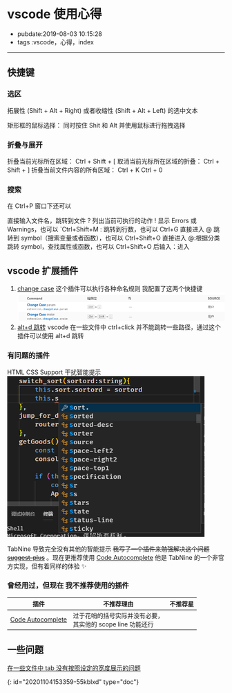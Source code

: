 # vscode 使用心得

- pubdate:2019-08-03 10:15:28
- tags :vscode，心得，index

---

## 快捷键

### 选区

拓展性 (Shift + Alt + Right) 或者收缩性 (Shift + Alt + Left) 的选中文本

矩形框的鼠标选择： 同时按住 Shit 和 Alt 并使用鼠标进行拖拽选择

### 折叠与展开

折叠当前光标所在区域： Ctrl + Shift + [
取消当前光标所在区域的折叠： Ctrl + Shift + ]
折叠当前文件内容的所有区域： Ctrl + K Ctrl + 0

### 搜索

在 Ctrl+P 窗口下还可以

直接输入文件名，跳转到文件
? 列出当前可执行的动作
! 显示 Errors 或 Warnings，也可以 `Ctrl+Shift+M
: 跳转到行数，也可以 Ctrl+G 直接进入
@ 跳转到 symbol（搜索变量或者函数），也可以 Ctrl+Shift+O 直接进入
@:根据分类跳转 symbol，查找属性或函数，也可以 Ctrl+Shift+O 后输入：进入

## vscode 扩展插件

1. [change case](https://marketplace.visualstudio.com/items?itemName=wmaurer.change-case)
   这个插件可以执行各种命名规则
   我配置了这两个快捷键 ![快捷键配置](./快捷键配置.png)
2. [alt+d 跳转](https://marketplace.visualstudio.com/items?itemName=jack89ita.open-file-from-path)
   vscode 在一些文件中 ctrl+click 并不能跳转一些路径，通过这个插件可以使用 alt+d 跳转

### 有问题的插件

HTML CSS Support 干扰智能提示
![演示](./css-tips.png)

TabNine 导致完全没有其他的智能提示 ~~我写了一个插件来勉强解决这个问题 [suggest-plus](https://marketplace.visualstudio.com/items?itemName=llej.suggest-plus)~~ 。现在更推荐使用 [Code Autocomplete](https://marketplace.visualstudio.com/items?itemName=svipas.code-autocomplete) 他是 TabNine 的一个非官方实现，但有着同样的体验 ✨

### 曾经用过，但现在 我不推荐使用的插件

| 插件                                                                                                    | 不推荐理由                                                                         | 不推荐星 |
| --------------------------------------------------------------------------------------------------------- | --------------------------------------------------------------------------------------- | ------------ |
| [Code Autocomplete](https://marketplace.visualstudio.com/items?itemName=CoenraadS.bracket-pair-colorizer) | 过于花哨的括号实际并没有必要，<br />其实他的 scope line 功能还行 |              |

## 一些问题

[在一些文件中 tab 没有按照设定的宽度展示的问题](https://segmentfault.com/q/1010000008771415)


{: id="20201104153359-55kblxd" type="doc"}

